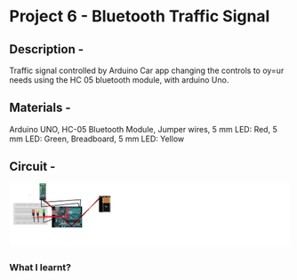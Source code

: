 # Project 6 - Bluetooth Traffic Signal
## Description -
Traffic signal controlled by Arduino Car app changing the controls to oy=ur needs using the HC 05 bluetooth module, with arduino Uno.

## Materials -
Arduino UNO, HC-05 Bluetooth Module, Jumper wires, 5 mm LED: Red,	5 mm LED: Green, Breadboard, 5 mm LED: Yellow
## Circuit - 
![circuit](https://github.com/KJSashank/Task-1/blob/master/Project-6/Trafficlights.png)
### What I learnt?
